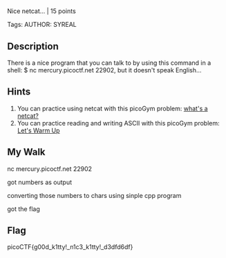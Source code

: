 # 
Nice netcat...
 | 15 points

Tags: 
AUTHOR: SYREAL

## Description

There is a nice program that you can talk to by using this command in a shell: $ nc mercury.picoctf.net 22902, but it doesn't speak English...

## Hints

1. You can practice using netcat with this picoGym problem: [what's a netcat?](https://play.picoctf.org/practice/challenge/34)
2. You can practice reading and writing ASCII with this picoGym problem: [Let's Warm Up](https://play.picoctf.org/practice/challenge/22)


## My Walk

nc mercury.picoctf.net 22902

got numbers as output

converting those numbers to chars using sinple cpp program

got the flag

## Flag
picoCTF{g00d_k1tty!_n1c3_k1tty!_d3dfd6df}
